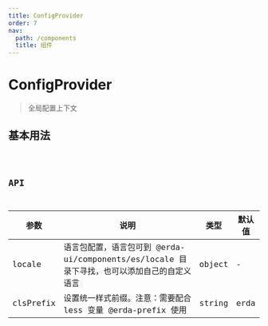 ```yaml
---
title: ConfigProvider
order: 7
nav:
  path: /components
  title: 组件
---
```


# ConfigProvider

> 全局配置上下文

## 基本用法

<code src="./demos/basic.tsx" />

## API

| 参数      | 说明                                                                                        | 类型   | 默认值 |
| --------- | ------------------------------------------------------------------------------------------- | ------ | ------ |
| locale    | 语言包配置，语言包可到 @erda-ui/components/es/locale 目录下寻找，也可以添加自己的自定义语言 | object | -      |
| clsPrefix | 设置统一样式前缀。注意：需要配合 less 变量 @erda-prefix 使用                                | string | erda   |
